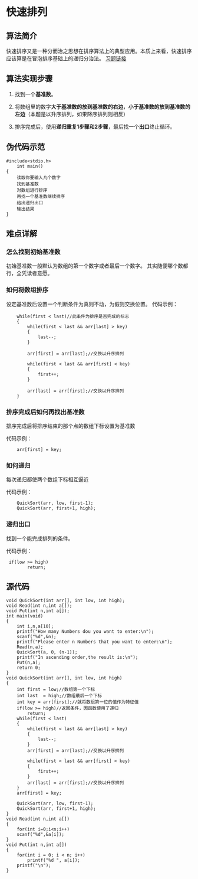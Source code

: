 # 快速排列

## 算法简介

  快速排序又是一种分而治之思想在排序算法上的典型应用。本质上来看，快速排序应该算是在冒泡排序基础上的递归分治法。
  [习题链接](https://www.dotcpp.com/oj/problem1716.html)

## 算法实现步骤

1. 找到一个**基准数**。

2. 将数组里的数字**大于基准数的放到基准数的右边**，**小于基准数的放到基准数的左边**（本题是以升序排列，如果降序排列则相反）

3. 排序完成后，使用**递归重复1步骤和2步骤**，最后找一个**出口**终止循环。

## 伪代码示范

```
#include<stdio.h>
    int main()
{
    读取你要输入几个数字
    找到基准数
    对数组进行排序
    再找一个基准数继续排序
    给出递归出口
    输出结果
}
```

## 难点详解

### 怎么找到初始基准数

  初始基准数一般默认为数组的第一个数字或者最后一个数字。
  其实随便哪个数都行，全凭读者意愿。

### 如何将数组排序

  设定基准数后设置一个判断条件为真则不动，为假则交换位置。
  代码示例：

```
    while(first < last)//此条件为排序是否完成的标志
    {
        while(first < last && arr[last] > key)
        {
            last--;
        }
        
        arr[first] = arr[last];//交换以升序排列

        while(first < last && arr[first] < key)
        {
            first++;
        }
        
        arr[last] = arr[first];//交换以升序排列
    }
```
### 排序完成后如何再找出基准数

排序完成后将排序结束的那个点的数组下标设置为基准数

代码示例：

```
    arr[first] = key;
```



### 如何递归

每次递归都使两个数组下标相互逼近

代码示例：

```
    QuickSort(arr, low, first-1);
    QuickSort(arr, first+1, high);
```

### 递归出口

找到一个能完成排列的条件。

代码示例：

```
 if(low >= high)
        return;
```

## 源代码

```#include <stdio.h>
void QuickSort(int arr[], int low, int high);
void Read(int n,int a[]);
void Put(int n,int a[]);
int main(void)
{
    int i,n,a[10];
    printf("How many Numbers dou you want to enter:\n");
    scanf("%d",&n);
    printf("Please enter n Numbers that you want to enter:\n");
    Read(n,a);
    QuickSort(a, 0, (n-1));
    printf("In ascending order,the result is:\n");
    Put(n,a);
    return 0;
}
void QuickSort(int arr[], int low, int high)
{
    int first = low;//数组第一个下标
    int last  = high;//数组最后一个下标
    int key = arr[first];//就将数组第一位的值作为特征值
    if(low >= high)//返回条件，因函数使用了递归
        return;
    while(first < last)
    {
        while(first < last && arr[last] > key)
        {
            last--;
        }
        arr[first] = arr[last];//交换以升序排列

        while(first < last && arr[first] < key)
        {
            first++;
        }
        arr[last] = arr[first];//交换以升序排列
    }
    arr[first] = key;
    
    QuickSort(arr, low, first-1);
    QuickSort(arr, first+1, high);
}
void Read(int n,int a[])
{
    for(int i=0;i<n;i++)
    scanf("%d",&a[i]);
}
void Put(int n,int a[])
{
    for(int i = 0; i < n; i++)
        printf("%d ", a[i]);
    printf("\n");
}
```